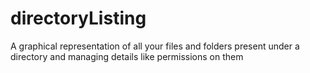 # directoryListing
A graphical representation of all your files and folders present under a directory and managing details like permissions on them
